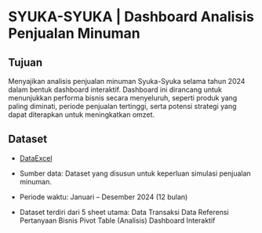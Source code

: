 # SYUKA-SYUKA | Dashboard Analisis Penjualan Minuman

## Tujuan 
Menyajikan analisis penjualan minuman Syuka-Syuka selama tahun 2024 dalam bentuk dashboard interaktif. Dashboard ini dirancang untuk menunjukkan performa bisnis secara menyeluruh, seperti produk yang paling diminati, periode penjualan tertinggi, serta potensi strategi yang dapat diterapkan untuk meningkatkan omzet.

## Dataset
- <a href="https://github.com/rafaauroraa/Data-Analisis-Dashboard-Excel/blob/main/Project%20Excel%20-%20Analisis%20Penjualan%20Minuman%20Syukasyuka%20-%20Rafa%20Aurora%20Affariha.xlsx">DataExcel</a>

- Sumber data: Dataset yang disusun untuk keperluan simulasi penjualan minuman.
- Periode waktu: Januari – Desember 2024 (12 bulan)
- Dataset terdiri dari 5 sheet utama:
Data Transaksi
Data Referensi
Pertanyaan Bisnis
Pivot Table (Analisis)
Dashboard Interaktif
